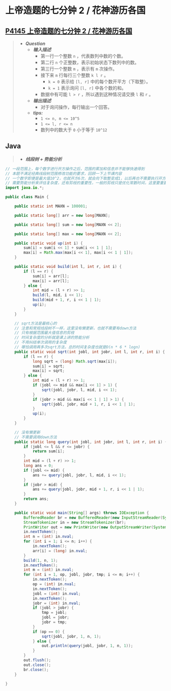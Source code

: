 # 上帝造题的七分钟 2 / 花神游历各国

## [P4145 上帝造题的七分钟 2 / 花神游历各国](https://www.luogu.com.cn/problem/P4145)

> - ***Question***
>   - ***输入描述***
>     - 第一行一个整数 `n` ，代表数列中数的个数。
>     - 第二行 `n` 个正整数，表示初始状态下数列中的数。
>     - 第三行一个整数 `m` ，表示有 `m` 次操作。
>     - 接下来 `m` 行每行三个整数 `k l r` 。
>       - `k = 0` 表示给 `[l, r]` 中的每个数开平方（下取整）。
>       - `k = 1` 表示询问 `[l, r]` 中各个数的和。
>     - 数据中有可能 `l > r` ，所以遇到这种情况请交换 `l` 和 `r` 。
>   - ***输出描述***
>     - 对于询问操作，每行输出一个回答。
>   - ***tips:***
>     - `1 <= n, m <= 10^5`
>     - `1 <= l, r <= n`
>     - 数列中的数大于 `0` 小于等于 `10^12`

## Java

> - ***线段树 + 势能分析***

```java
// 一段范围上，每个数字进行开方操作之后，范围的累加和信息并不能够快速得到
// 本题不满足经典线段树范围修改功能的要求，回顾一下上节课内容
// 一个数字即便是最大值10^2，也就开方6次，就会向下取整变成1，以后再也不需要执行开方
// 需要势能分析来评估复杂度，还有剪枝的重要性，一般的剪枝只是优化常数时间，这里要重要的多
import java.io.*;

public class Main {

    public static int MAXN = 100001;

    public static long[] arr = new long[MAXN];

    public static long[] sum = new long[MAXN << 2];

    public static long[] max = new long[MAXN << 2];

    public static void up(int i) {
        sum[i] = sum[i << 1] + sum[i << 1 | 1];
        max[i] = Math.max(max[i << 1], max[i << 1 | 1]);
    }

    public static void build(int l, int r, int i) {
        if (l == r) {
            sum[i] = arr[l];
            max[i] = arr[l];
        } else {
            int mid = (l + r) >> 1;
            build(l, mid, i << 1);
            build(mid + 1, r, i << 1 | 1);
            up(i);
        }
    }

    // sqrt方法是最核心的
    // 注意和常规线段树不一样，这里没有懒更新，也就不需要有down方法
    // 只有根据范围最大值信息的剪枝
    // 时间复杂度的分析就是课上讲的势能分析
    // 不用纠结单次调用的复杂度
    // 哪怕调用再多次sqrt方法，总的时间复杂度也就是O(n * 6 * logn)
    public static void sqrt(int jobl, int jobr, int l, int r, int i) {
        if (l == r) {
            long sqrt = (long) Math.sqrt(max[i]);
            sum[i] = sqrt;
            max[i] = sqrt;
        } else {
            int mid = (l + r) >> 1;
            if (jobl <= mid && max[i << 1] > 1) {
                sqrt(jobl, jobr, l, mid, i << 1);
            }
            if (jobr > mid && max[i << 1 | 1] > 1) {
                sqrt(jobl, jobr, mid + 1, r, i << 1 | 1);
            }
            up(i);
        }
    }

    // 没有懒更新
    // 不需要调用down方法
    public static long query(int jobl, int jobr, int l, int r, int i) {
        if (jobl <= l && r <= jobr) {
            return sum[i];
        }
        int mid = (l + r) >> 1;
        long ans = 0;
        if (jobl <= mid) {
            ans += query(jobl, jobr, l, mid, i << 1);
        }
        if (jobr > mid) {
            ans += query(jobl, jobr, mid + 1, r, i << 1 | 1);
        }
        return ans;
    }

    public static void main(String[] args) throws IOException {
        BufferedReader br = new BufferedReader(new InputStreamReader(System.in));
        StreamTokenizer in = new StreamTokenizer(br);
        PrintWriter out = new PrintWriter(new OutputStreamWriter(System.out));
        in.nextToken();
        int n = (int) in.nval;
        for (int i = 1; i <= n; i++) {
            in.nextToken();
            arr[i] = (long) in.nval;
        }
        build(1, n, 1);
        in.nextToken();
        int m = (int) in.nval;
        for (int i = 1, op, jobl, jobr, tmp; i <= m; i++) {
            in.nextToken();
            op = (int) in.nval;
            in.nextToken();
            jobl = (int) in.nval;
            in.nextToken();
            jobr = (int) in.nval;
            if (jobl > jobr) {
                tmp = jobl;
                jobl = jobr;
                jobr = tmp;
            }
            if (op == 0) {
                sqrt(jobl, jobr, 1, n, 1);
            } else {
                out.println(query(jobl, jobr, 1, n, 1));
            }
        }
        out.flush();
        out.close();
        br.close();
    }

}
```
